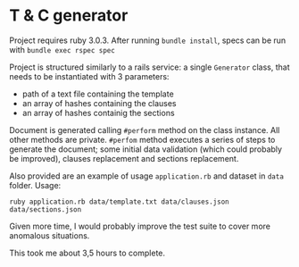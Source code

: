 # T & C generator

Project requires ruby 3.0.3.
After running `bundle install`, specs can be run with `bundle exec rspec spec`

Project is structured similarly to a rails service: a single `Generator` class, that needs to be instantiated with 3 parameters:

- path of a text file containing the template
- an array of hashes containing the clauses
- an array of hashes containig the sections

Document is generated calling `#perform` method on the class instance. All other methods are private.
`#perfom` method executes a series of steps to generate the document; some initial data validation (which could probably be improved), clauses replacement and sections replacement.

Also provided are an example of usage `application.rb` and dataset in `data` folder.
Usage:

`ruby application.rb data/template.txt data/clauses.json data/sections.json`

Given more time, I would probably improve the test suite to cover more anomalous situations.

This took me about 3,5 hours to complete.